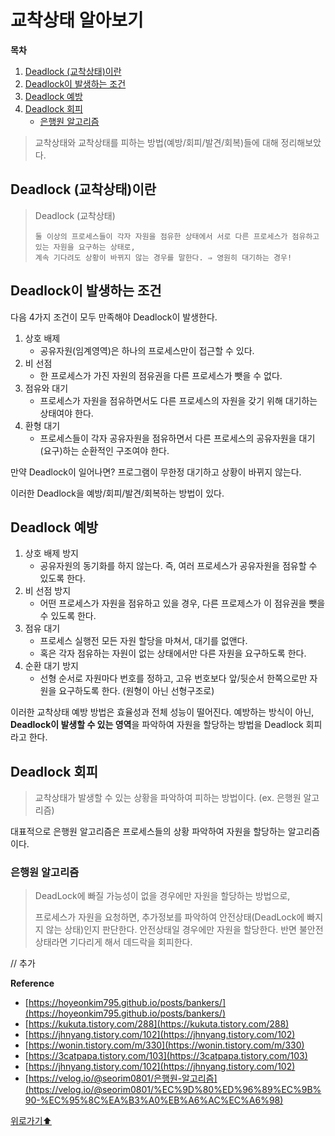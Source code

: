 # 교착상태 알아보기

**목차**
1. [Deadlock (교착상태)이란](#deadlock-교착상태이란)
2. [Deadlock이 발생하는 조건](#deadlock이-발생하는-조건)
3. [Deadlock 예방](#deadlock-예방)
4. [Deadlock 회피](#deadlock-회피)
    - [은행원 알고리즘](#은행원-알고리즘)


> 교착상태와 교착상태를 피하는 방법(예방/회피/발견/회복)들에 대해 정리해보았다.
> 

## Deadlock (교착상태)이란

> Deadlock (교착상태)
> 
>     둘 이상의 프로세스들이 각자 자원을 점유한 상태에서 서로 다른 프로세스가 점유하고 있는 자원을 요구하는 상태로, 
>     계속 기다려도 상황이 바뀌지 않는 경우를 말한다. ⇒ 영원히 대기하는 경우!
> 

## Deadlock이 발생하는 조건

다음 4가지 조건이 모두 만족해야 Deadlock이 발생한다.

1. 상호 배제
    - 공유자원(임계영역)은 하나의 프로세스만이 접근할 수 있다.
2. 비 선점
    - 한 프로세스가 가진 자원의 점유권을 다른 프로세스가 뺏을 수 없다.
3. 점유와 대기
    - 프로세스가 자원을 점유하면서도 다른 프로세스의 자원을 갖기 위해 대기하는 상태여야 한다.
4. 환형 대기
    - 프로세스들이 각자 공유자원을 점유하면서 다른 프로세스의 공유자원을 대기(요구)하는 순환적인 구조여야 한다.

만약 Deadlock이 일어나면? 프로그램이 무한정 대기하고 상황이 바뀌지 않는다.

이러한 Deadlock을 예방/회피/발견/회복하는 방법이 있다.

## Deadlock 예방

1. 상호 배제 방지
    - 공유자원의 동기화를 하지 않는다. 즉, 여러 프로세스가 공유자원을 점유할 수 있도록 한다.
2. 비 선점 방지
    - 어떤 프로세스가 자원을 점유하고 있을 경우, 다른 프로제스가 이 점유권을 뺏을 수 있도록 한다.
3. 점유 대기
    - 프로세스 실행전 모든 자원 할당을 마쳐서, 대기를 없앤다.
    - 혹은 각자 점유하는 자원이 없는 상태에서만 다른 자원을 요구하도록 한다.
4. 순환 대기 방지
    - 선형 순서로 자원마다 번호를 정하고, 고유 번호보다 앞/뒷순서 한쪽으로만 자원을 요구하도록 한다. (원형이 아닌 선형구조로)

이러한 교착상태 예방 방법은 효율성과 전체 성능이 떨어진다. 예방하는 방식이 아닌, **Deadlock이 발생할 수 있는 영역**을 파악하여 자원을 할당하는 방법을 Deadlock 회피라고 한다.

## Deadlock 회피

> 교착상태가 발생할 수 있는 상황을 파악하여 피하는 방법이다. (ex. 은행원 알고리즘)
> 

대표적으로 은행원 알고리즘은 프로세스들의 상황 파악하여 자원을 할당하는 알고리즘이다.

### 은행원 알고리즘

> DeadLock에 빠질 가능성이 없을 경우에만 자원을 할당하는 방법으로,
> 
> 프로세스가 자원을 요청하면, 추가정보를 파악하여 안전상태(DeadLock에 빠지지 않는 상태)인지 판단한다. 안전상태일 경우에만 자원을 할당한다. 반면 불안전상태라면 기다리게 해서 데드락을 회피한다.
> 

// 추가

**Reference**

- [https://hoyeonkim795.github.io/posts/bankers/](https://hoyeonkim795.github.io/posts/bankers/)
- [https://kukuta.tistory.com/288](https://kukuta.tistory.com/288)
- [https://jhnyang.tistory.com/102](https://jhnyang.tistory.com/102)
- [https://wonin.tistory.com/m/330](https://wonin.tistory.com/m/330)
- [https://3catpapa.tistory.com/103](https://3catpapa.tistory.com/103)
- [https://jhnyang.tistory.com/102](https://jhnyang.tistory.com/102)
- [https://velog.io/@seorim0801/은행원-알고리즘](https://velog.io/@seorim0801/%EC%9D%80%ED%96%89%EC%9B%90-%EC%95%8C%EA%B3%A0%EB%A6%AC%EC%A6%98)


[위로가기⬆](#교착상태-알아보기)

